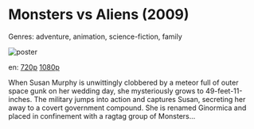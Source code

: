 # Monsters vs Aliens (2009)

Genres: adventure, animation, science-fiction, family

![poster](http://image.tmdb.org/t/p/w500/8x0WrDcFQDC2eoXJe6iC34wXZE8.jpg)

en:
  [720p](magnet:?xt=urn:btih:AECDA7509E8B38D113271614648EF34B5F249258&tr=udp://glotorrents.pw:6969/announce&tr=udp://tracker.opentrackr.org:1337/announce&tr=udp://torrent.gresille.org:80/announce&tr=udp://tracker.openbittorrent.com:80&tr=udp://tracker.coppersurfer.tk:6969&tr=udp://tracker.leechers-paradise.org:6969&tr=udp://p4p.arenabg.ch:1337&tr=udp://tracker.internetwarriors.net:1337)
  [1080p](magnet:?xt=urn:btih:3EA8E297A0B8B05965FCB58F9715919B5A09C477&tr=udp://glotorrents.pw:6969/announce&tr=udp://tracker.opentrackr.org:1337/announce&tr=udp://torrent.gresille.org:80/announce&tr=udp://tracker.openbittorrent.com:80&tr=udp://tracker.coppersurfer.tk:6969&tr=udp://tracker.leechers-paradise.org:6969&tr=udp://p4p.arenabg.ch:1337&tr=udp://tracker.internetwarriors.net:1337)
  


When Susan Murphy is unwittingly clobbered by a meteor full of outer space gunk on her wedding day, she mysteriously grows to 49-feet-11-inches. The military jumps into action and captures Susan, secreting her away to a covert government compound. She is renamed Ginormica and placed in confinement with a ragtag group of Monsters...